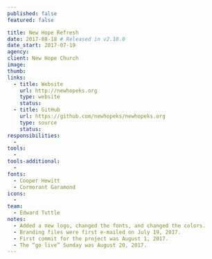 ```yaml
---
published: false
featured: false

title: New Hope Refresh
date: 2017-08-18 # Released in v2.10.0
date_start: 2017-07-19
agency:
client: New Hope Church
image:
thumb:
links:
  - title: Website
    url: http://newhopeks.org
    type: website
    status:
  - title: GitHub
    url: https://github.com/newhopeks/newhopeks.org
    type: source
    status:
responsibilities:
  -
tools:
  -
tools-additional:
  -
fonts:
  - Cooper Hewitt
  - Cormorant Garamond
icons:
  -
team:
  - Edward Tuttle
notes:
  - Added a new logo, changed the fonts, and changed the colors.
  - Branding files were first e-mailed on July 19, 2017.
  - First commit for the project was August 1, 2017.
  - The “go live” Sunday was August 20, 2017.
---
```

